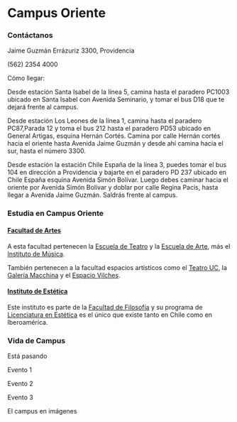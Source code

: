 # Campus Oriente

### Contáctanos

Jaime Guzmán Errázuriz 3300, Providencia

\(562\) 2354 4000

Cómo llegar:

Desde estación Santa Isabel de la línea 5, camina hasta el paradero PC1003 ubicado en Santa Isabel con Avenida Seminario, y tomar el bus D18 que te dejará frente al campus.

Desde estación Los Leones de la línea 1, camina hasta el paradero PC87,Parada 12 y toma el bus 212 hasta el paradero PD53 ubicado en General Artigas, esquina Hernán Cortés. Camina por calle Hernán cortés hacia el oriente hasta Avenida Jaime Guzmán y desde ahí camina hacia el sur, hasta el número 3300.

Desde estación la estación Chile España de la línea 3, puedes tomar el bus 104 en dirección a Providencia y bajarte en el paradero PD 237 ubicado en Chile España esquina Avenida Simón Bolívar. Luego debes caminar hacia el oriente por Avenida Simón Bolívar y doblar por calle Regina Pacis, hasta llegar a Avenida Jaime Guzmán. Saldrás frente al campus.

### Estudia en Campus Oriente

#### [Facultad de Artes](http://artes.uc.cl/)

A esta facultad pertenecen la [Escuela de Teatro](http://escueladeteatro.uc.cl/) y la [Escuela de Arte](http://escuelaarte.uc.cl/), más el [Instituto de Música](http://musica.uc.cl/). 

También pertenecen a la facultad espacios artísticos como el [Teatro UC](http://teatrouc.uc.cl/), la [Galería Macchina](http://galeriamacchina.uc.cl/) y el [Espacio Vilches](http://galeriamacchina.uc.cl/Espacio-Vilches/).

#### [Instituto de Estética](http://estetica.uc.cl/)

Este instituto es parte de la [Facultad de Filosofía](http://filosofia.uc.cl/#) y su programa de [Licenciatura en Estética](http://estetica.uc.cl/licenciatura/descripcion-y-perfil-de-egreso#) es el único que existe tanto en Chile como en Iberoamérica.

### Vida de Campus

Está pasando

Evento 1

Evento 2

Evento 3

El campus en imágenes

